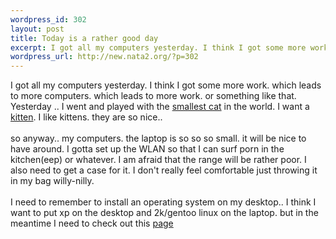 ```yaml
--- 
wordpress_id: 302
layout: post
title: Today is a rather good day
excerpt: I got all my computers yesterday. I think I got some more work. which leads to more computers. which leads to more work. or something like that. Yesterday .. I went and played with the smallest cat in the world. I want a kitten. I like kittens. they are so nice.. so...
wordpress_url: http://new.nata2.org/?p=302
---
```

I got all my computers yesterday. I think I got some more work. which leads to more computers. which leads to more work. or something like that. Yesterday .. I went and played with the <a href="http://heracles.cuties.org/~phunk/gary.jpg">smallest cat</a> in the world. I want a <a href="http://heracles.cuties.org/~phunk/gary-sleeping.jpg">kitten</a>. I like kittens. they are so nice.. <br/><br/>so anyway.. my computers. the laptop is so so so small. it will be nice to have around. I gotta set up the WLAN so that I can surf porn in the kitchen(eep) or whatever. I am afraid that the range will be rather poor. I also need to get a case for it. I don't really feel comfortable just throwing it in my bag willy-nilly.<br/><br/>I need to remember to install an operating system on my desktop.. I think I want to put xp on the desktop and 2k/gentoo linux on the laptop. but in the meantime I need to check out this <a href="http://www.blkviper.com/WinXP/service411.htm">page</a>
